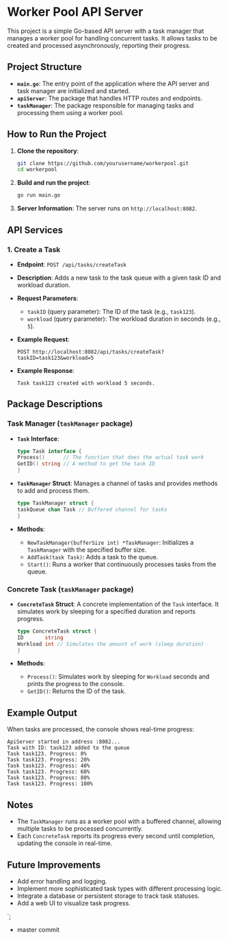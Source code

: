 # Worker Pool API Server

This project is a simple Go-based API server with a task manager that manages a worker pool for handling concurrent tasks. It allows tasks to be created and processed asynchronously, reporting their progress.

## Project Structure

- **`main.go`**: The entry point of the application where the API server and task manager are initialized and started.
- **`apiServer`**: The package that handles HTTP routes and endpoints.
- **`taskManager`**: The package responsible for managing tasks and processing them using a worker pool.

## How to Run the Project

1. **Clone the repository**:
   ```bash
   git clone https://github.com/yourusername/workerpool.git
   cd workerpool
   ```

2. **Build and run the project**:
   ```bash
   go run main.go
   ```

3. **Server Information**:
   The server runs on `http://localhost:8082`.

## API Services

### 1. Create a Task

- **Endpoint**: `POST /api/tasks/createTask`
- **Description**: Adds a new task to the task queue with a given task ID and workload duration.
- **Request Parameters**:
    - `taskID` (query parameter): The ID of the task (e.g., `task123`).
    - `workload` (query parameter): The workload duration in seconds (e.g., `5`).

- **Example Request**:
  ```http
  POST http://localhost:8082/api/tasks/createTask?taskID=task123&workload=5
  ```

- **Example Response**:
  ```text
  Task task123 created with workload 5 seconds.
  ```

## Package Descriptions

### Task Manager (`taskManager` package)

- **`Task` Interface**:
  ```go
  type Task interface {
  Process()      // The function that does the actual task work
  GetID() string // A method to get the task ID
  }
  ```

- **`TaskManager` Struct**:
  Manages a channel of tasks and provides methods to add and process them.

  ```go
  type TaskManager struct {
  taskQueue chan Task // Buffered channel for tasks
  }
  ```

- **Methods**:
    - `NewTaskManager(bufferSize int) *TaskManager`: Initializes a `TaskManager` with the specified buffer size.
    - `AddTask(task Task)`: Adds a task to the queue.
    - `Start()`: Runs a worker that continuously processes tasks from the queue.

### Concrete Task (`taskManager` package)

- **`ConcreteTask` Struct**:
  A concrete implementation of the `Task` interface. It simulates work by sleeping for a specified duration and reports progress.

  ```go
  type ConcreteTask struct {
  ID       string
  Workload int // Simulates the amount of work (sleep duration)
  }
  ```

- **Methods**:
    - `Process()`: Simulates work by sleeping for `Workload` seconds and prints the progress to the console.
    - `GetID()`: Returns the ID of the task.

## Example Output

When tasks are processed, the console shows real-time progress:

```text
ApiServer started in address :8082...
Task with ID: task123 added to the queue
Task task123. Progress: 0%
Task task123. Progress: 20%
Task task123. Progress: 40%
Task task123. Progress: 60%
Task task123. Progress: 80%
Task task123. Progress: 100%
```

## Notes

- The `TaskManager` runs as a worker pool with a buffered channel, allowing multiple tasks to be processed concurrently.
- Each `ConcreteTask` reports its progress every second until completion, updating the console in real-time.

## Future Improvements

- Add error handling and logging.
- Implement more sophisticated task types with different processing logic.
- Integrate a database or persistent storage to track task statuses.
- Add a web UI to visualize task progress.

`;


- master commit